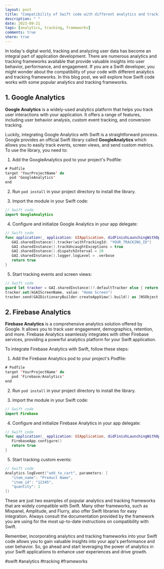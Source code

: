 ```yaml
---
layout: post
title: "Compatibility of Swift code with different analytics and tracking frameworks"
description: " "
date: 2023-09-21
tags: [analytics, tracking, frameworks]
comments: true
share: true
---
```


In today's digital world, tracking and analyzing user data has become an integral part of application development. There are numerous analytics and tracking frameworks available that provide valuable insights into user behavior, performance, and engagement. If you are a Swift developer, you might wonder about the compatibility of your code with different analytics and tracking frameworks. In this blog post, we will explore how Swift code works with some popular analytics and tracking frameworks.

## 1. Google Analytics

**Google Analytics** is a widely-used analytics platform that helps you track user interactions with your application. It offers a range of features, including user behavior analysis, custom event tracking, and conversion tracking. 

Luckily, integrating Google Analytics with Swift is a straightforward process. Google provides an official Swift library called **GoogleAnalytics** which allows you to easily track events, screen views, and send custom metrics. To use the library, you need to:

1. Add the GoogleAnalytics pod to your project's Podfile:

```swift
# Podfile
target 'YourProjectName' do
  pod 'GoogleAnalytics'
end
```

2. Run `pod install` in your project directory to install the library.

3. Import the module in your Swift code:

```swift
// Swift code
import GoogleAnalytics
```

4. Configure and initialize Google Analytics in your app delegate:

```swift
// Swift code
func application(_ application: UIApplication, didFinishLaunchingWithOptions launchOptions: [UIApplication.LaunchOptionsKey: Any]?) -> Bool {
   GAI.sharedInstance().tracker(withTrackingId: "YOUR_TRACKING_ID")
   GAI.sharedInstance().trackUncaughtExceptions = true
   GAI.sharedInstance().dispatchInterval = 20
   GAI.sharedInstance().logger.logLevel = .verbose
   return true
}
```

5. Start tracking events and screen views:

```swift
// Swift code
guard let tracker = GAI.sharedInstance()?.defaultTracker else { return }
tracker.set(kGAIScreenName, value: "Home Screen")
tracker.send(GAIDictionaryBuilder.createAppView().build() as [NSObject : AnyObject])
```

## 2. Firebase Analytics

**Firebase Analytics** is a comprehensive analytics solution offered by Google. It allows you to track user engagement, demographics, retention, and more. Firebase Analytics seamlessly integrates with other Firebase services, providing a powerful analytics platform for your Swift application.

To integrate Firebase Analytics with Swift, follow these steps:

1. Add the Firebase Analytics pod to your project's Podfile:

```swift
# Podfile
target 'YourProjectName' do
   pod 'Firebase/Analytics'
end
```

2. Run `pod install` in your project directory to install the library.

3. Import the module in your Swift code:

```swift
// Swift code
import Firebase
```

4. Configure and initialize Firebase Analytics in your app delegate:

```swift
// Swift code
func application(_ application: UIApplication, didFinishLaunchingWithOptions launchOptions: [UIApplication.LaunchOptionsKey: Any]?) -> Bool {
   FirebaseApp.configure()
   return true
}
```

5. Start tracking custom events:

```swift
// Swift code
Analytics.logEvent("add_to_cart", parameters: [
   "item_name": "Product Name",
   "item_id": "12345",
   "quantity": 1
])
```

These are just two examples of popular analytics and tracking frameworks that are widely compatible with Swift. Many other frameworks, such as Mixpanel, Amplitude, and Flurry, also offer Swift libraries for easy integration. Always consult the documentation provided by the framework you are using for the most up-to-date instructions on compatibility with Swift.

Remember, incorporating analytics and tracking frameworks into your Swift code allows you to gain valuable insights into your app's performance and user behavior. So, go ahead and start leveraging the power of analytics in your Swift applications to enhance user experiences and drive growth.

#swift #analytics #tracking #frameworks